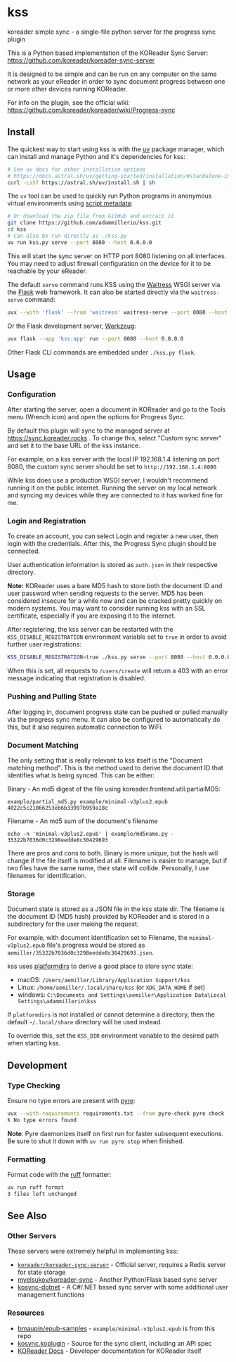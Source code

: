 # kss

koreader simple sync - a single-file python server for the progress sync plugin

This is a Python based implementation of the KOReader Sync Server: https://github.com/koreader/koreader-sync-server

It is designed to be simple and can be run on any computer on the same network as your eReader in order to sync document progress between one or more other devices running KOReader.

For info on the plugin, see the official wiki: https://github.com/koreader/koreader/wiki/Progress-sync

## Install

The quickest way to start using kss is with the [uv](https://github.com/astral-sh/uv) package manager, which can install and manage Python and it's dependencies for kss:

```bash
# See uv docs for other installation options
# https://docs.astral.sh/uv/getting-started/installation/#standalone-installer
curl -LsSf https://astral.sh/uv/install.sh | sh
```

The `uv` tool can be used to quickly run Python programs in anonymous
virtual environments using [script metadata](https://docs.astral.sh/uv/guides/scripts/):

```bash
# Or download the zip file from GitHub and extract it
git clone https://github.com/adammillerio/kss.git
cd kss
# Can also be run directly as ./kss.py
uv run kss.py serve --port 8080 --host 0.0.0.0
```

This will start the sync server on HTTP port 8080 listening on all interfaces. You may need to adjust firewall configuration on the device for it to be reachable by your eReader.

The default `serve` command runs KSS using the [Waitress](https://github.com/Pylons/waitress) WSGI server via the [Flask](https://github.com/pallets/flask) web framework. It can also be started directly via the `waitress-serve` command:

```bash
uvx --with 'flask' --from 'waitress' waitress-serve --port 8080 --host 0.0.0.0 kss:app
```


Or the Flask development server, [Werkzeug](https://github.com/pallets/werkzeug):

```bash
uvx flask --app 'kss:app' run --port 8080 --host 0.0.0.0
```

Other Flask CLI commands are embedded under `./kss.py flask`.

## Usage

### Configuration

After starting the server, open a document in KOReader and go to the Tools menu (Wrench icon) and open the options for Progress Sync.

By default this plugin will sync to the managed server at https://sync.koreader.rocks . To change this, select "Custom sync server" and set it to the base URL of the kss instance.

For example, on a kss server with the local IP 192.168.1.4 listening on port 8080, the custom sync server should be set to `http://192.168.1.4:8080`

While kss does use a production WSGI server, I wouldn't recommend running it on the public internet. Running the server on my local network and syncing my devices while they are connected to it has worked fine for me.

### Login and Registration

To create an account, you can select Login and register a new user, then login with the credentials. After this, the Progress Sync plugin should be connected.

User authentication information is stored as `auth.json` in their respective directory.

**Note:** KOReader uses a bare MD5 hash to store both the document ID and user password when sending requests to the server. MD5 has been considered insecure for a while now and can be cracked pretty quickly on modern systems. You may want to consider running kss with an SSL certificate, especially if you are exposing it to the internet.

After registering, the kss server can be restarted with the `KSS_DISABLE_REGISTRATION` environment variable set to `true` in order to avoid further user registrations:

```bash
KSS_DISABLE_REGISTRATION=true ./kss.py serve --port 8080 --host 0.0.0.0
```

When this is set, all requests to `/users/create` will return a 403 with an error message indicating that registration is disabled.

### Pushing and Pulling State

After logging in, document progress state can be pushed or pulled manually via the progress sync menu. It can also be configured to automatically do this, but it also requires automatic connection to WiFi.

### Document Matching

The only setting that is really relevant to kss itself is the "Document matching method". This is the method used to derive the document ID that identifies what is being synced. This can be either:

Binary - An md5 digest of the file using koreader.frontend.util.partialMD5:

```
example/partial_md5.py example/minimal-v3plus2.epub
4022c5c21066253eb6b33997b959a18c
```

Filename - An md5 sum of the document's filename

```
echo -n 'minimal-v3plus2.epub' | example/md5name.py -
35322b7036d0c3298eedde8c30429693
```

There are pros and cons to both. Binary is more unique, but the hash will change if the file itself is modified at all. Filename is easier to manage, but if two files have the same name, their state will collide. Personally, I use filenames for identification.

### Storage

Document state is stored as a JSON file in the kss state dir. The filename is the document ID (MD5 hash) provided by KOReader and is stored in a subdirectory for the user making the request.

For example, with document identification set to Filename, the `minimal-v3plus2.epub` file's progress would be stored as `aemiller/35322b7036d0c3298eedde8c30429693.json`.

kss uses [platformdirs](https://github.com/tox-dev/platformdirs) to derive a good place to store sync state:

* macOS: `/Users/aemiller/Library/Application Support/kss`
* Linux: `/home/aemiller/.local/share/kss` (or `XDG_DATA_HOME` if set)
* windows: `C:\Documents and Settings\aemiller\Application Data\Local Settings\adammillerio\kss`

If `platformdirs` is not installed or cannot determine a directory, then the default `~/.local/share` directory will be used instead.

To override this, set the `KSS_DIR` environment variable to the desired path when starting kss.

## Development

### Type Checking

Ensure no type errors are present with [pyre](https://github.com/facebook/pyre-check):

```bash
uvx --with-requirements requirements.txt --from pyre-check pyre check
ƛ No type errors found
```

**Note**: Pyre daemonizes itself on first run for faster subsequent executions. Be sure to shut it down with `uv run pyre stop` when finished.

### Formatting

Format code with the [ruff](https://github.com/astral-sh/ruff) formatter:

```bash
uv run ruff format
3 files left unchanged
```

## See Also

### Other Servers

These servers were extremely helpful in implementing kss:

* [`koreader/koreader-sync-server`](https://github.com/koreader/koreader-sync-server) - Official server, requires a Redis server for state storage
* [myelsukov/koreader-sync](https://github.com/myelsukov/koreader-sync) - Another Python/Flask based sync server
* [kosync-dotnet](https://github.com/jberlyn/kosync-dotnet) - A C#/.NET based sync server with some additional user management functions

### Resources

* [bmaupin/epub-samples](https://github.com/bmaupin/epub-samples) - `example/minimal-v3plus2.epub` is from this repo
* [kosync.koplugin](https://github.com/koreader/koreader/tree/master/plugins/kosync.koplugin) - Source for the sync client, including an API spec
* [KOReader Docs](https://koreader.rocks/doc/index.html) - Developer documentation for KOReader itself
